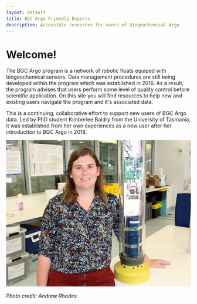 ```yaml
---
layout: default
title: BGC Argo Friendly Experts
description: Accessible resources for users of Biogeochemical Argo
---
```


# Welcome!

The BGC Argo program is a network of robotic floats equiped with biogeochemical sensors. Data management procedures are still being developed within the program which was established in 2016. As a result, the program advises that users perform some level of quality control before scientific application. On this site you will find resources to help new and existing users navigate the program and it's associated data.

This is a continuing, collaborative effort to support new users of BGC Argo data. Led by PhD student Kimberlee Baldry from the University of Tasmania, it was established from her own experiences as a new user after her introduction to BGC Argo in 2018.

![KimBaldry](SCAR_profile.jpg)

*Photo credit: Andrew Rhodes*
